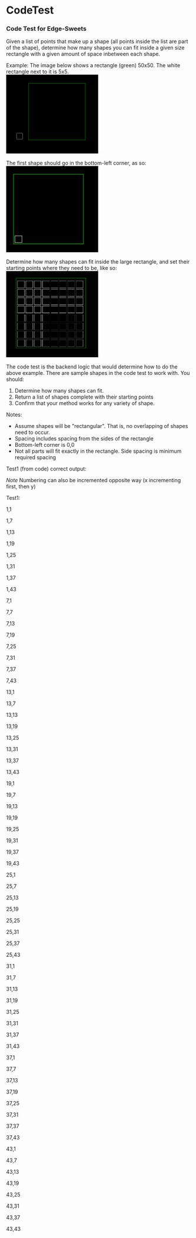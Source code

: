 # CodeTest
<h3>Code Test for Edge-Sweets</h3>

<span>Given a list of points that make up a shape (all points inside the list are part of the shape), determine how many shapes you can fit inside a given size rectangle with a given amount of space inbetween each shape.</span>

<span>Example: The image below shows a rectangle (green) 50x50. The white rectangle next to it is 5x5.</span><br />
<img src="https://raw.githubusercontent.com/Edge-Sweets/CodeTest/master/images/Rectangles.PNG" width=250 ></img>


<span>The first shape should go in the bottom-left corner, as so: </span><br />
<img src="https://raw.githubusercontent.com/Edge-Sweets/CodeTest/master/images/Rectangles_inside.PNG" width=250 ></img>

<span>Determine how many shapes can fit inside the large rectangle, and set their starting points where they need to be, like so: </span><br />
<img src="https://raw.githubusercontent.com/Edge-Sweets/CodeTest/master/images/Rectangles_Filled.PNG" width=250 ></img>


The code test is the backend logic that would determine how to do the above example. There are sample shapes in the code test to work with. You should:

1. Determine how many shapes can fit.
2. Return a list of shapes complete with their starting points
3. Confirm that your method works for any variety of shape.

Notes:
- Assume shapes will be "rectangular". That is, no overlapping of shapes need to occur.
- Spacing includes spacing from the sides of the rectangle
- Bottom-left corner is 0,0
- Not all parts will fit exactly in the rectangle. Side spacing is minimum required spacing


Test1 (from code) correct output: 

<i>Note</i> Numbering can also be incremented opposite way (x incrementing first, then y)

Test1:

1,1

1,7

1,13

1,19

1,25

1,31

1,37

1,43

7,1

7,7

7,13

7,19

7,25

7,31

7,37

7,43

13,1


13,7

13,13

13,19

13,25

13,31

13,37

13,43

19,1

19,7

19,13

19,19

19,25

19,31

19,37

19,43

25,1

25,7

25,13

25,19

25,25

25,31

25,37

25,43

31,1

31,7

31,13

31,19

31,25

31,31

31,37

31,43

37,1

37,7

37,13

37,19

37,25

37,31

37,37

37,43

43,1

43,7

43,13

43,19

43,25

43,31

43,37

43,43
